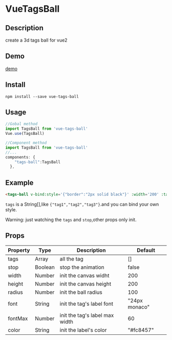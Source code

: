 # VueTagsBall

## Description
create a 3d tags ball for vue2

## Demo

[demo](https://test.fuckneusoft.com/)

## Install
```
npm install --save vue-tags-ball
```
## Usage
```javascript
//Gobal method
import TagsBall from 'vue-tags-ball'
Vue.use(TagsBall)

//Component method
import TagsBall from 'vue-tags-ball'
//...
components: {
    "tags-ball":TagsBall
  },
```
## Example
```html
<tags-ball v-bind:style='{"border":"2px solid black"}' :width='200' :tags='tags'/>
```
`tags` is a String[],like `{"tag1","tag2","tag3"}`.and you can bind your own style.

Warning: just watching the `tags` and `stop`,other props only init.

## Props
| Property | Type    | Description                    | Default       |
| -------- | ------- | ------------------------------ | ------------- |
| tags     | Array   | all the tag                    | []            |
| stop     | Boolean | stop the animation             | false         |
| width    | Number  | init the canvas widht          | 200           |
| height   | Number  | init the canvas height         | 200           |
| radius   | Number  | init the ball radius           | 100           |
| font     | String  | init the tag's label font      | "24px monaco" |
| fontMax  | Number  | init the tag's label max width | 60            |
| color    | String  | init the label's color         | "#fc8457"     |
